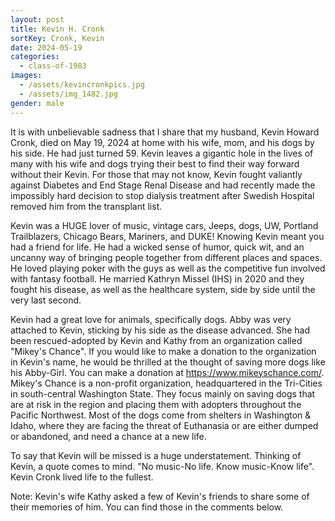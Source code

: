 ```yaml
---
layout: post
title: Kevin H. Cronk
sortKey: Cronk, Kevin
date: 2024-05-19
categories:
  - class-of-1983
images:
  - /assets/kevincronkpics.jpg
  - /assets/img_1482.jpg
gender: male
---
```

It is with unbelievable sadness that I share that my husband, Kevin Howard Cronk, died on May 19, 2024 at home with his wife, mom, and his dogs by his side. He had just turned 59. Kevin leaves a gigantic hole in the lives of many with his wife and dogs trying their best to find their way forward without their Kevin. For those that may not know, Kevin fought valiantly against Diabetes and End Stage Renal Disease and had recently made the impossibly hard decision to stop dialysis treatment after Swedish Hospital removed him from the transplant list.

Kevin was a HUGE lover of music, vintage cars, Jeeps, dogs, UW, Portland Trailblazers, Chicago Bears, Mariners, and DUKE! Knowing Kevin meant you had a friend for life.  He had a wicked sense of humor, quick wit, and an uncanny way of bringing people together from different places and spaces. He loved playing poker with the guys as well as the competitive fun involved with fantasy football. He married Kathryn Missel (IHS) in 2020 and they fought his disease, as well as the healthcare system, side by side until the very last second.

Kevin had a great love for animals, specifically dogs. Abby was very attached to Kevin, sticking by his side as the disease advanced. She had been rescued-adopted by Kevin and Kathy from an organization called "Mikey's Chance". If you would like to make a donation to the organization in Kevin's name, he would be thrilled at the thought of saving more dogs like his Abby-Girl. You can make a donation at <https://www.mikeyschance.com/>. Mikey's Chance is a non-profit organization, headquartered in the Tri-Cities in south-central Washington State. They focus mainly on saving dogs that are at risk in the region and placing them with adopters throughout the Pacific Northwest. Most of the dogs come from shelters in Washington & Idaho, where they are facing the threat of Euthanasia or are either dumped or abandoned, and need a chance at a new life.

To say that Kevin will be missed is a huge understatement. Thinking of Kevin, a quote comes to mind. "No music-No life. Know music-Know life". Kevin Cronk lived life to the fullest.   

Note: Kevin's wife Kathy asked a few of Kevin's friends to share some of their memories of him. You can find those in the comments below.